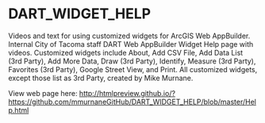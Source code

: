 # DART_WIDGET_HELP
Videos and text for using customized widgets for ArcGIS Web AppBuilder. Internal City of Tacoma staff DART Web AppBuilder Widget Help page with videos.  Customized widgets include About, Add CSV File, Add Data List (3rd Party), Add More Data,  Draw (3rd Party), Identify, Measure (3rd Party), Favorites (3rd Party), Google Street View, and Print.  All customized widgets, except those list as 3rd Party, created by Mike Murnane.

View web page here: http://htmlpreview.github.io/?https://github.com/mmurnaneGitHub/DART_WIDGET_HELP/blob/master/Help.html 
